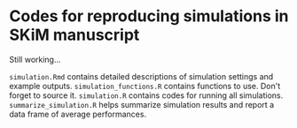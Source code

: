 # Codes for reproducing simulations in SKiM manuscript

Still working...

`simulation.Rmd` contains detailed descriptions of simulation settings and example outputs.
`simulation_functions.R` contains functions to use. Don't forget to source it.
`simulation.R` contains codes for running all simulations.
`summarize_simulation.R` helps summarize simulation results and report a data frame of average performances.
